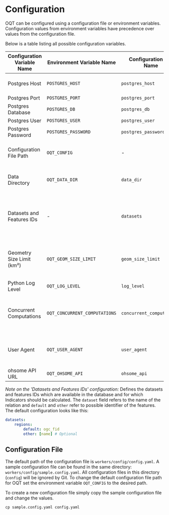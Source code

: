 # Configuration

OQT can be configured using a configuration file or environment variables. Configuration
values from environment variables have precedence over values from the configuration
file.

Below is a table listing all possible configuration variables.

| Configuration Variable Name | Environment Variable Name     | Configuration File Name   | Default Value                                       | Description                                                                  |
| --------------------------- | -------------------------     | -----------------------   | --------------------------------------------------- | ---------------------------------------------------------------------------- |
| Postgres Host               | `POSTGRES_HOST`               | `postgres_host`           | `localhost`                                         | Database connection parameter                                                |
| Postgres Port               | `POSTGRES_PORT`               | `postgres_port`           | `5445`                                              | "                                                                            |
| Postgres Database           | `POSTGRES_DB`                 | `postgres_db`             | `oqt`                                               | "                                                                            |
| Postgres User               | `POSTGRES_USER`               | `postgres_user`           | `oqt`                                               | "                                                                            |
| Postgres Password           | `POSTGRES_PASSWORD`           | `postgres_password`       | `oqt`                                               | "                                                                            |
| Configuration File Path     | `OQT_CONFIG`                  | -                         | `workers/config/config.yaml`                        | Absolute path to the configuration file                                      |
| Data Directory              | `OQT_DATA_DIR`                | `data_dir`                | `workers/data`                                      | Absolute path to the directory for raster files                              |
| Datasets and Features IDs   | -                             | `datasets`                | `[{"regions": {"default": "ogc_fid"}}]`             | Dataset and Features Ids available in the database (see description below)   |
| Geometry Size Limit (km²)   | `OQT_GEOM_SIZE_LIMIT`         | `geom_size_limit`         | `100`                                               | Area restriction of the input geometry to the OQT API (sqkm)                 |
| Python Log Level            | `OQT_LOG_LEVEL`               | `log_level`               | `INFO`                                              | Python logging level                                                         |
| Concurrent Computations     | `OQT_CONCURRENT_COMPUTATIONS` | `concurrent_computations` | `4`                                                 | Limit number of concurrent Indicator computations for one API request        |
| User Agent                  | `OQT_USER_AGENT`              | `user_agent`              | `ohsome-quality-analyst/{version}`                  | User-Agent header for requests tot the ohsome API                            |
| ohsome API URL              | `OQT_OHSOME_API`              | `ohsome_api`              | `https://api.ohsome.org/v1/`                        | ohsome API URL                                                               |

_Note on the 'Datasets and Features IDs' configuration:_ Defines the datasets and
features IDs which are available in the database and for which Indicators should be
calculated. The `dataset` field refers to the name of the relation and `default` and
`other` refer to possible identifier of the features. The default configuration looks
like this:

```yaml
datasets:
    regions:
        default: ogc_fid
        other: [name] # Optional
```

## Configuration File

The default path of the configuration file is `workers/config/config.yaml`.
A sample configuration file can be found in the same directory: `workers/config/sample.config.yaml`.
All configuration files in this directory (`config`) will be ignored by Git. To change the default configuration file path for OQT set the environment variable `OQT_CONFIG` to the desired path.

To create a new configuration file simply copy the sample configuration file and change the values.

```
cp sample.config.yaml config.yaml
```
